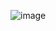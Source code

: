 
![image](https://user-images.githubusercontent.com/43926105/135444231-eb5a886e-120a-48b6-8c78-1cac9ed61588.png)
